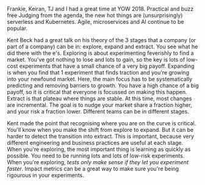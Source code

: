 Frankie, Keiran, TJ and I had a great time at YOW 2018. 
Practical and buzz free
Judging from the agenda, the new hot things are (unsurprisingly) serverless and Kubernetes. 
Agile, microservices and AI continue to be popular.

Kent Beck had a great talk on his theory of the 3 stages that a company (or part of a company) can be in: explore, expand and extract. You see what he did there with the e's.
Exploring is about experimenting feverishly to find a market. You've got nothing to lose and lots to gain, so the key is lots of low-cost experiments that have a small chance of a very big payoff. 
Expanding is when you find that 1 experiment that finds traction and you're growing into your newfound market. Here, the main focus has to be systematically predicting and removing barriers to growth. You have a high chance of a big payoff, so it is critical that everyone is focussed on making this happen.
Extract is that plateau where things are stable. At this time, most changes are incremental. The goal is to nudge your market share a fraction higher, and your risk a fraction lower.
Different teams can be in different stages. 

Kent made the point that recognising where you are on the curve is critical. You'll know when you make the shift from explore to expand. But it can be harder to detect the transition into extract. This is important, because very different engineering and business practices are useful at each stage. When you're exploring, the most important thing is learning as quickly as possible. You need to be running lots and lots of low-risk experiments. When you're exploring, *tests only make sense if they let you experiment faster*. Impact metrics can be a great way to make sure you're being rigourous in your experiments. 
